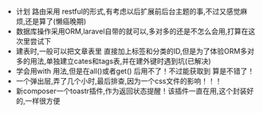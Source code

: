 ### 

- 计划 路由采用 restful的形式,有考虑以后扩展前后台主题的事,不过又感觉麻烦,还是算了(懒癌晚期)
- 数据库操作采用ORM,laravel自带的就可以,多对多的还是不怎么会用,打算在这次里尝试下
- 建表时,一般可以把文章表里 直接加上标签和分类的ID,但是为了体验ORM多对多的用法,单独建立cates和tags表,并在建外键时遇到坑(已解决)
- 学会用with 用法,但是在all()或者get() 后用不了！不过能获取到 算是不错了！
- 一个弹出层,弄了几个小时,最后排查,因为一个css文件的影响！！！
- 新composer一个toastr插件,作为返回状态提醒！该插件一直在用,这个封装好的,一样很方便